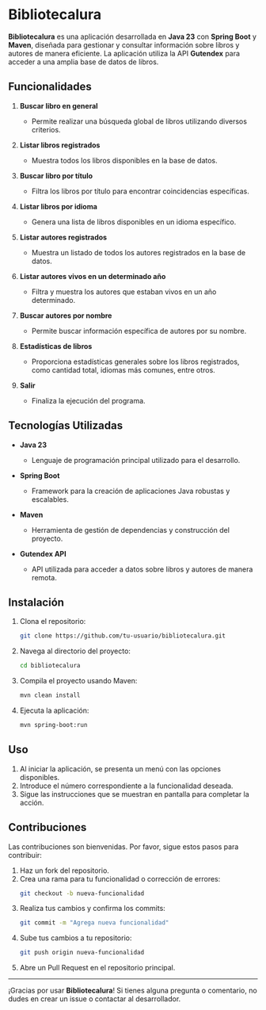 # Bibliotecalura

**Bibliotecalura** es una aplicación desarrollada en **Java 23** con **Spring Boot** y **Maven**, diseñada para gestionar y consultar información sobre libros y autores de manera eficiente. La aplicación utiliza la API **Gutendex** para acceder a una amplia base de datos de libros.

## Funcionalidades

1. **Buscar libro en general**
   - Permite realizar una búsqueda global de libros utilizando diversos criterios.

2. **Listar libros registrados**
   - Muestra todos los libros disponibles en la base de datos.

3. **Buscar libro por título**
   - Filtra los libros por título para encontrar coincidencias específicas.

4. **Listar libros por idioma**
   - Genera una lista de libros disponibles en un idioma específico.

5. **Listar autores registrados**
   - Muestra un listado de todos los autores registrados en la base de datos.

6. **Listar autores vivos en un determinado año**
   - Filtra y muestra los autores que estaban vivos en un año determinado.

7. **Buscar autores por nombre**
   - Permite buscar información específica de autores por su nombre.

8. **Estadísticas de libros**
   - Proporciona estadísticas generales sobre los libros registrados, como cantidad total, idiomas más comunes, entre otros.

9. **Salir**
   - Finaliza la ejecución del programa.

## Tecnologías Utilizadas

- **Java 23**
  - Lenguaje de programación principal utilizado para el desarrollo.

- **Spring Boot**
  - Framework para la creación de aplicaciones Java robustas y escalables.

- **Maven**
  - Herramienta de gestión de dependencias y construcción del proyecto.

- **Gutendex API**
  - API utilizada para acceder a datos sobre libros y autores de manera remota.

## Instalación

1. Clona el repositorio:
   ```bash
   git clone https://github.com/tu-usuario/bibliotecalura.git
   ```

2. Navega al directorio del proyecto:
   ```bash
   cd bibliotecalura
   ```

3. Compila el proyecto usando Maven:
   ```bash
   mvn clean install
   ```

4. Ejecuta la aplicación:
   ```bash
   mvn spring-boot:run
   ```

## Uso

1. Al iniciar la aplicación, se presenta un menú con las opciones disponibles.
2. Introduce el número correspondiente a la funcionalidad deseada.
3. Sigue las instrucciones que se muestran en pantalla para completar la acción.

## Contribuciones

Las contribuciones son bienvenidas. Por favor, sigue estos pasos para contribuir:

1. Haz un fork del repositorio.
2. Crea una rama para tu funcionalidad o corrección de errores:
   ```bash
   git checkout -b nueva-funcionalidad
   ```
3. Realiza tus cambios y confirma los commits:
   ```bash
   git commit -m "Agrega nueva funcionalidad"
   ```
4. Sube tus cambios a tu repositorio:
   ```bash
   git push origin nueva-funcionalidad
   ```
5. Abre un Pull Request en el repositorio principal.

---

¡Gracias por usar **Bibliotecalura**! Si tienes alguna pregunta o comentario, no dudes en crear un issue o contactar al desarrollador.


